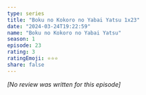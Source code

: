 ```yaml
---
type: series
title: "Boku no Kokoro no Yabai Yatsu 1x23"
date: "2024-03-24T19:22:59"
name: "Boku no Kokoro no Yabai Yatsu"
season: 1
episode: 23
rating: 3
ratingEmoji: ⭐️⭐️⭐️
share: false
---
```


_[No review was written for this episode]_
